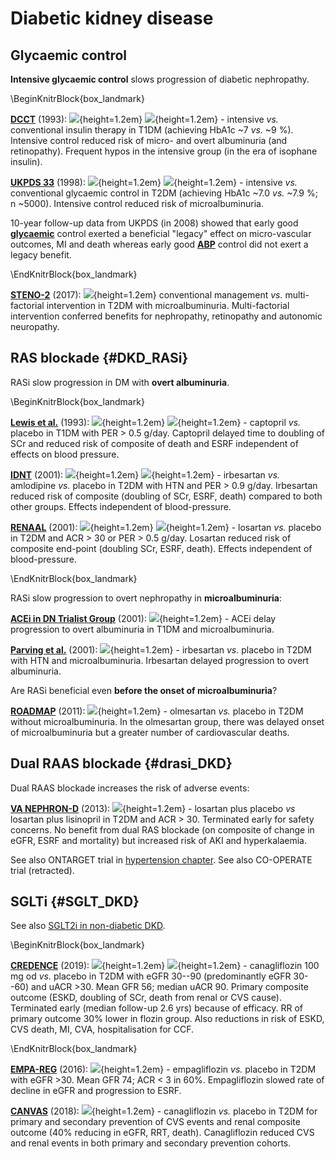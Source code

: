 # Diabetic kidney disease

## Glycaemic control

**Intensive glycaemic control** slows progression of diabetic nephropathy.  

\BeginKnitrBlock{box_landmark}<div class="box_landmark">[**DCCT**](https://www.ncbi.nlm.nih.gov/pubmed/8366922) (1993): ![](Logo_RCT.png){height=1.2em} ![](Logo_SEM.png){height=1.2em} - intensive *vs.* conventional insulin therapy in T1DM (achieving HbA1c \~7 *vs.* \~9 %).  Intensive control reduced risk of micro- and overt albuminuria (and retinopathy).  Frequent hypos in the intensive group (in the era of isophane insulin).   

[**UKPDS 33**](https://www.ncbi.nlm.nih.gov/pubmed/9742976) (1998): ![](Logo_RCT.png){height=1.2em} ![](Logo_SEM.png){height=1.2em} - intensive *vs.* conventional glycaemic control in T2DM (achieving HbA1c \~7.0 *vs.* \~7.9 %; n ~5000).  Intensive control reduced risk of microalbuminuria.  

10-year follow-up data from UKPDS (in 2008) showed that early good [**glycaemic**](https://www.ncbi.nlm.nih.gov/pubmed/18784090) control exerted a beneficial "legacy" effect on micro-vascular outcomes, MI and death whereas early good [**ABP**](https://www.ncbi.nlm.nih.gov/pubmed/18784091) control did not exert a legacy benefit.  
</div>\EndKnitrBlock{box_landmark}

[**STENO-2**](https://www.ncbi.nlm.nih.gov/pubmed/28187983) (2017): ![](Logo_RCT.png){height=1.2em} conventional management *vs.* multi-factorial intervention in T2DM with microalbuminuria. Multi-factorial intervention conferred benefits for nephropathy, retinopathy and autonomic neuropathy.  


## RAS blockade {#DKD_RASi}

RASi slow progression in DM with **overt albuminuria**.  

\BeginKnitrBlock{box_landmark}<div class="box_landmark">
[**Lewis et al.**](https://www.ncbi.nlm.nih.gov/pubmed/8413456) (1993): ![](Logo_RCT.png){height=1.2em} ![](Logo_SEM.png){height=1.2em} - captopril *vs.* placebo in T1DM with PER > 0.5 g/day. Captopril delayed time to doubling of SCr and reduced risk of composite of death and ESRF independent of effects on blood pressure.  

[**IDNT**](https://www.ncbi.nlm.nih.gov/pubmed/11565517) (2001): ![](Logo_RCT.png){height=1.2em} ![](Logo_SEM.png){height=1.2em} - irbesartan *vs.* amlodipine *vs.* placebo in T2DM with HTN and PER > 0.9 g/day.  Irbesartan reduced risk of composite (doubling of SCr, ESRF, death) compared to both other groups.  Effects independent of blood-pressure.  

[**RENAAL**](https://www.ncbi.nlm.nih.gov/pubmed/11565518) (2001): ![](Logo_RCT.png){height=1.2em} ![](Logo_SEM.png){height=1.2em} - losartan *vs.* placebo in T2DM and ACR > 30 or PER > 0.5 g/day.  Losartan reduced risk of composite end-point (doubling SCr, ESRF, death).  Effects independent of blood-pressure.  
</div>\EndKnitrBlock{box_landmark}

RASi slow progression to overt nephropathy in **microalbuminuria**: 

[**ACEi in DN Trialist Group**](https://www.ncbi.nlm.nih.gov/pubmed/11242497) (2001): ![](Logo_MET.png){height=1.2em} - ACEi delay progression to overt albuminuria in T1DM and microalbuminuria. 

[**Parving et al.**](https://www.ncbi.nlm.nih.gov/pubmed/11565519) (2001): ![](Logo_RCT.png){height=1.2em} - irbesartan *vs.* placebo in T2DM with HTN and microalbuminuria.  Irbesartan delayed progression to overt albuminuria.  


Are RASi beneficial even **before the onset of microalbuminuria**?  

[**ROADMAP**](https://www.ncbi.nlm.nih.gov/pubmed/21388309) (2011): ![](Logo_RCT.png){height=1.2em} - olmesartan *vs.* placebo in T2DM without microalbuminuria.  In the olmesartan group, there was delayed onset of microalbuminuria but a greater number of cardiovascular deaths.  


## Dual RAAS blockade {#drasi_DKD}

Dual RAAS blockade increases the risk of adverse events:  

[**VA NEPHRON-D**](https://www.ncbi.nlm.nih.gov/pubmed/24206457) (2013): ![](Logo_RCT.png){height=1.2em} - losartan plus placebo *vs* losartan plus lisinopril in T2DM and ACR > 30.  Terminated early for safety concerns.  No benefit from dual RAS blockade (on composite of change in eGFR, ESRF and mortality) but increased risk of AKI and hyperkalaemia.  

See also ONTARGET trial in [hypertension chapter](#HTN). 
See also CO-OPERATE trial (retracted).  


## SGLTi {#SGLT_DKD}

See also [SGLT2i in non-diabetic DKD](#SGLT_CKD).  

\BeginKnitrBlock{box_landmark}<div class="box_landmark">[**CREDENCE**](https://www.ncbi.nlm.nih.gov/pubmed/30990260) (2019): ![](Logo_RCT.png){height=1.2em} ![](Logo_SEM.png){height=1.2em} - canagliflozin 100 mg od *vs.* placebo in T2DM with eGFR 30--90 (predominantly eGFR 30--60) and uACR >30.  Mean GFR 56; median uACR 90.  Primary composite outcome (ESKD, doubling of SCr, death from renal or CVS cause).  Terminated early (median follow-up 2.6 yrs) because of efficacy.  RR of primary outcome 30% lower in flozin group.  Also reductions in risk of ESKD, CVS death, MI, CVA, hospitalisation for CCF.  
</div>\EndKnitrBlock{box_landmark}


[**EMPA-REG**](https://www.ncbi.nlm.nih.gov/pubmed/27299675) (2016): ![](Logo_RCT.png){height=1.2em} - empagliflozin *vs.* placebo in T2DM with eGFR >30.  Mean GFR 74; ACR < 3 in 60%.  Empagliflozin slowed rate of decline in eGFR and progression to ESRF.  

[**CANVAS**](https://www.ncbi.nlm.nih.gov/pubmed/29133604) (2018): ![](Logo_RCT.png){height=1.2em} - canagliflozin *vs.* placebo in T2DM for primary and secondary prevention of CVS events and renal composite outcome (40% reducing in eGFR, RRT, death).  Canagliflozin reduced CVS and renal events in both primary and secondary prevention cohorts.  



